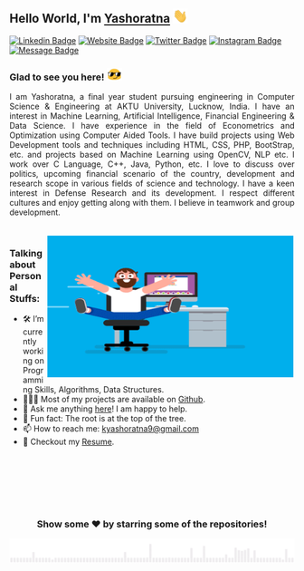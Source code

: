 ## Hello World, I'm [Yashoratna](http://bit.ly/kyratna) <img src="https://raw.githubusercontent.com/kyratna/kyratna/master/gifs/Hi.gif" width="26px">

[![Linkedin Badge](https://img.shields.io/badge/-Kumar%20Yashoratna-0e76a8?style=flat-square&logo=Linkedin&logoColor=white)](https://linkedin.com/in/kyratna)
[![Website Badge](https://img.shields.io/badge/Portfolio%20Website-3b5998?style=flat-square&logo=google-chrome&logoColor=white)](http://bit.ly/kyratna)
[![Twitter Badge](https://img.shields.io/badge/-@ky__ratna-00acee?style=flat-square&logo=Twitter&logoColor=white)](https://twitter.com/ky_ratna)
[![Instagram Badge](https://img.shields.io/badge/-@ky__ratna-e4405f?style=flat-square&logo=Instagram&logoColor=white)](https://instagram.com/ky_ratna/)
[![Message Badge](https://img.shields.io/badge/-drop%20a%20message-545454?style=flat-square&logo=whatsapp&logoColor=white)](https://kyratna.github.io/kyratnaportfolio.github.io/#conscr)

### Glad to see you here! <img src="https://raw.githubusercontent.com/kyratna/kyratna/master/gifs/emoji.gif" width="27px">

<p style='text-align: justify;'>
I am Yashoratna, a final year student pursuing engineering in Computer Science & Engineering at AKTU University, Lucknow, India.
I have an interest in Machine Learning, Artificial Intelligence, Financial Engineering & Data Science. I have experience in the field of Econometrics and Optimization using Computer Aided Tools. I have build projects using Web Development tools and techniques including HTML, CSS, PHP, BootStrap, etc. and projects based on Machine Learning using OpenCV, NLP etc. I work over C Language, C++, Java, Python, etc. 
I love to discuss over politics, upcoming financial scenario of the country, development and research scope in various fields of science and technology. I have a keen interest in Defense Research and its development. I respect different cultures and enjoy getting along with them. I believe in teamwork and group development.
</p>

<br>
<img style="margin:2px" align="right" height="250" width="435" alt="" src="https://raw.githubusercontent.com/kyratna/kyratna/master/gifs/coder.gif" />


### Talking about Personal Stuffs:

- 🛠 I’m currently working on Programming Skills, Algorithms, Data Structures.
- 👨🏻‍💻 Most of my projects are available on [Github](https://github.com/kyratna).
- 💬 Ask me anything [here](https://github.com/kyratna/kyratna/issues/1#issue-679733809)! I am happy to help.
- 👾 Fun fact: The root is at the top of the tree.
- 📫 How to reach me: kyashoratna9@gmail.com
- 📝 Checkout my [Resume](http://bit.ly/cv_yashoratna).

<br>

<!-- ### Languages and Tools:

<code><img height="25" src="https://raw.githubusercontent.com/github/explore/80688e429a7d4ef2fca1e82350fe8e3517d3494d/topics/cpp/cpp.png" alt="cpp"></code>
<code><img height="25" src="https://raw.githubusercontent.com/github/explore/80688e429a7d4ef2fca1e82350fe8e3517d3494d/topics/python/python.png" alt="python"></code>
<code><img height="25" src="https://raw.githubusercontent.com/github/explore/80688e429a7d4ef2fca1e82350fe8e3517d3494d/topics/html/html.png" alt="html"></code>
<code><img height="25" src="https://raw.githubusercontent.com/github/explore/80688e429a7d4ef2fca1e82350fe8e3517d3494d/topics/css/css.png" alt="css"></code>
<code><img height="25" src="https://raw.githubusercontent.com/github/explore/80688e429a7d4ef2fca1e82350fe8e3517d3494d/topics/javascript/javascript.png" alt="javascript"></code>
<code><img height="25" src="https://raw.githubusercontent.com/github/explore/80688e429a7d4ef2fca1e82350fe8e3517d3494d/topics/react/react.png" alt="react"></code>
<code><img height="25" src="https://raw.githubusercontent.com/github/explore/80688e429a7d4ef2fca1e82350fe8e3517d3494d/topics/graphql/graphql.png" alt="graphql"></code>
<code><img height="25" src="https://raw.githubusercontent.com/github/explore/80688e429a7d4ef2fca1e82350fe8e3517d3494d/topics/nodejs/nodejs.png" alt="nodejs"></code>
<code><img height="25" src="https://raw.githubusercontent.com/github/explore/80688e429a7d4ef2fca1e82350fe8e3517d3494d/topics/npm/npm.png" alt="nodejs"></code>
<code><img height="25" src="https://raw.githubusercontent.com/github/explore/80688e429a7d4ef2fca1e82350fe8e3517d3494d/topics/sql/sql.png" alt="sql"></code>
<code><img height="25" src="https://encrypted-tbn0.gstatic.com/images?q=tbn%3AANd9GcSTTzPAw-55ssm1Im594xYZ9eRQu2JylrkYLg&usqp=CAU" alt="mongodb"></code>
<code><img height="25" src="https://raw.githubusercontent.com/github/explore/80688e429a7d4ef2fca1e82350fe8e3517d3494d/topics/visual-studio-code/visual-studio-code.png" alt="vscode"></code>
<code><img height="25" src="https://raw.githubusercontent.com/github/explore/80688e429a7d4ef2fca1e82350fe8e3517d3494d/topics/git/git.png" alt="git"></code>
<code><img height="25" src="https://raw.githubusercontent.com/github/explore/80688e429a7d4ef2fca1e82350fe8e3517d3494d/topics/github-api/github-api.png" alt="github"></code>
<code><img height="25" src="https://raw.githubusercontent.com/github/explore/80688e429a7d4ef2fca1e82350fe8e3517d3494d/topics/terminal/terminal.png" alt="terminal"></code> -->


#

<div align="center">
<img alt="" src="https://github-readme-stats.vercel.app/api?username=kyratna&show_icons=true&hide_border=true" />

#

### Show some ❤️ by starring some of the repositories!

<img src="https://raw.githubusercontent.com/kyratna/kyratna/master/gifs/bars.gif">
</div>
